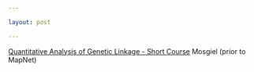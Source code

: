 ```yaml
---

layout: post

---
```


[ Quantitative Analysis of Genetic Linkage - Short Course](QAGL09 "wikilink")
Mosgiel (prior to MapNet)

